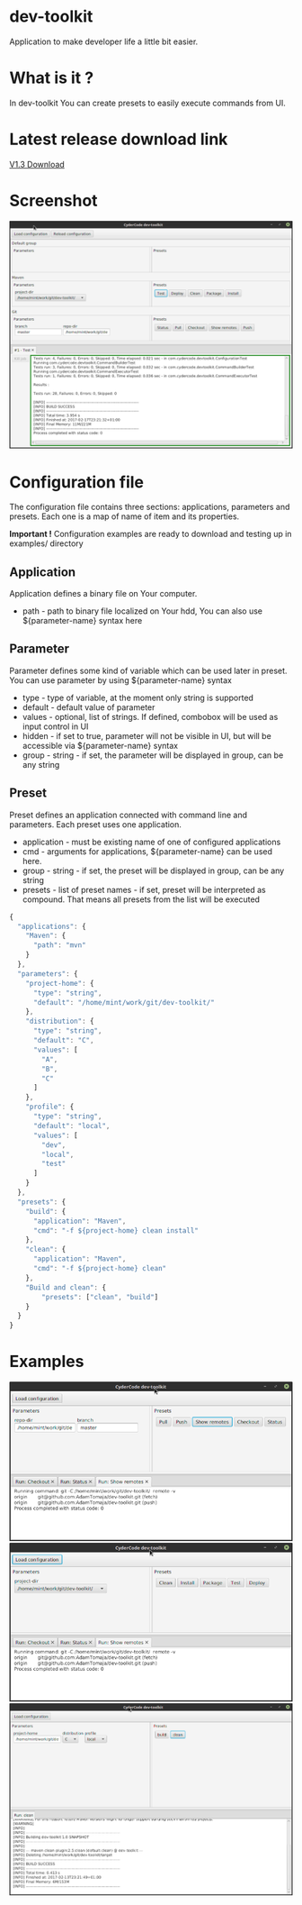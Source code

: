 # dev-toolkit
Application to make developer life a little bit easier. 

# What is it ?
In dev-toolkit You can create presets to easily execute commands from UI. 

# Latest release download link
[V1.3 Download](https://github.com/AdamTomaja/dev-toolkit/releases/download/v1.3/dev-toolkit-1.3-jar-with-dependencies.jar)

# Screenshot
![Main Window screenshot](https://raw.githubusercontent.com/AdamTomaja/dev-toolkit/master/screenshots/groups.png)


# Configuration file
The configuration file contains three sections: applications, parameters and presets.
Each one is a map of name of item and its properties.

**Important !** Configuration examples are ready to download and testing up in examples/ directory  

## Application
Application defines a binary file on Your computer. 
* path - path to binary file localized on Your hdd, You can also use ${parameter-name} syntax here

## Parameter
Parameter defines some kind of variable which can be used later in preset. 
You can use parameter by using ${parameter-name} syntax
* type - type of variable, at the moment only string is supported
* default - default value of parameter
* values - optional, list of strings. If defined, combobox will be used as input control in UI
* hidden - if set to true, parameter will not be visible in UI, but will be accessible via ${parameter-name} syntax
* group - string - if set, the parameter will be displayed in group, can be any string

## Preset
Preset defines an application connected with command line and parameters. Each preset uses one application.
* application - must be existing name of one of configured applications
* cmd - arguments for applications, ${parameter-name} can be used here. 
* group - string - if set, the preset will be displayed in group, can be any string
* presets - list of preset names - if set, preset will be interpreted as compound. That means all presets from the list 
will be executed

```javascript
{
  "applications": {
    "Maven": {
      "path": "mvn"
    }
  },
  "parameters": {
    "project-home": {
      "type": "string",
      "default": "/home/mint/work/git/dev-toolkit/"
    },
    "distribution": {
      "type": "string",
      "default": "C",
      "values": [
        "A",
        "B",
        "C"
      ]
    },
    "profile": {
      "type": "string",
      "default": "local",
      "values": [
        "dev",
        "local",
        "test"
      ]
    }
  },
  "presets": {
    "build": {
      "application": "Maven",
      "cmd": "-f ${project-home} clean install"
    },
    "clean": {
      "application": "Maven",
      "cmd": "-f ${project-home} clean"
    },
    "Build and clean": {
        "presets": ["clean", "build"]
    }
  }
}
```
# Examples
![Main Window screenshot](https://raw.githubusercontent.com/AdamTomaja/dev-toolkit/master/screenshots/git-example.png)
![Main Window screenshot](https://raw.githubusercontent.com/AdamTomaja/dev-toolkit/master/screenshots/maven-example.png)
![Main Window screenshot](https://raw.githubusercontent.com/AdamTomaja/dev-toolkit/master/screenshots/main-window.png)

